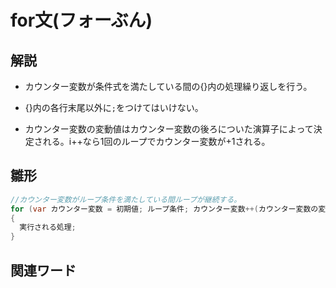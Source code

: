 # for文(フォーぶん)  
## 解説  
* カウンター変数が条件式を満たしている間の{}内の処理繰り返しを行う。

* {}内の各行末尾以外に`;`をつけてはいけない。

* カウンター変数の変動値はカウンター変数の後ろについた演算子によって決定される。i++なら1回のループでカウンター変数が+1される。  
## 雛形   
```C#
//カウンター変数がループ条件を満たしている間ループが継続する。
for (var カウンター変数 = 初期値; ループ条件; カウンター変数++(カウンター変数の変動値。この場合だと＋1/回))
{
  実行される処理;
}
```
## 関連ワード  

